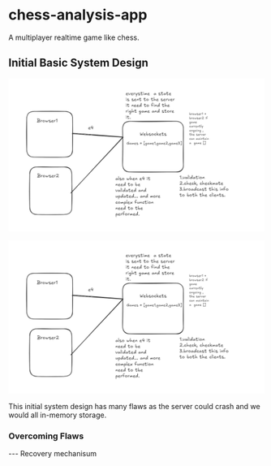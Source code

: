 # chess-analysis-app

A multiplayer realtime game like chess.

## Initial Basic System Design

![alt text](external/image-1.png)

![alt text](external/image-1.png)

This initial system design has many flaws as the server could crash and we would all in-memory storage.

### Overcoming Flaws

--- Recovery mechanisum
